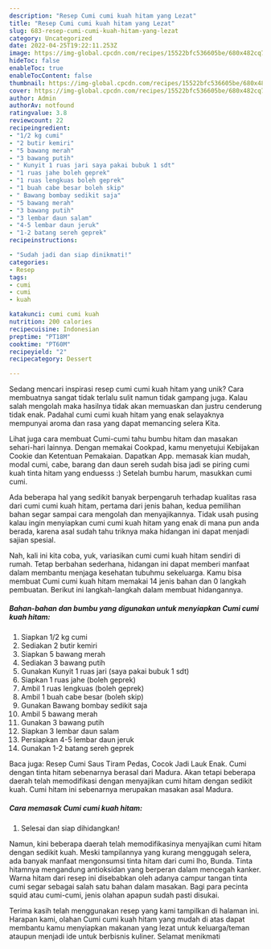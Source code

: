 ```yaml
---
description: "Resep Cumi cumi kuah hitam yang Lezat"
title: "Resep Cumi cumi kuah hitam yang Lezat"
slug: 683-resep-cumi-cumi-kuah-hitam-yang-lezat
category: Uncategorized
date: 2022-04-25T19:22:11.253Z
image: https://img-global.cpcdn.com/recipes/15522bfc536605be/680x482cq70/cumi-cumi-kuah-hitam-foto-resep-utama.jpg
hideToc: false
enableToc: true
enableTocContent: false
thumbnail: https://img-global.cpcdn.com/recipes/15522bfc536605be/680x482cq70/cumi-cumi-kuah-hitam-foto-resep-utama.jpg
cover: https://img-global.cpcdn.com/recipes/15522bfc536605be/680x482cq70/cumi-cumi-kuah-hitam-foto-resep-utama.jpg
author: Admin
authorAv: notfound
ratingvalue: 3.8
reviewcount: 22
recipeingredient:
- "1/2 kg cumi"
- "2 butir kemiri"
- "5 bawang merah"
- "3 bawang putih"
- " Kunyit 1 ruas jari saya pakai bubuk 1 sdt"
- "1 ruas jahe boleh geprek"
- "1 ruas lengkuas boleh geprek"
- "1 buah cabe besar boleh skip"
- " Bawang bombay sedikit saja"
- "5 bawang merah"
- "3 bawang putih"
- "3 lembar daun salam"
- "4-5 lembar daun jeruk"
- "1-2 batang sereh geprek"
recipeinstructions:

- "Sudah jadi dan siap dinikmati!"
categories:
- Resep
tags:
- cumi
- cumi
- kuah

katakunci: cumi cumi kuah 
nutrition: 200 calories
recipecuisine: Indonesian
preptime: "PT18M"
cooktime: "PT60M"
recipeyield: "2"
recipecategory: Dessert

---
```





Sedang mencari inspirasi resep cumi cumi kuah hitam yang unik? Cara membuatnya sangat tidak terlalu sulit namun tidak gampang juga. Kalau salah mengolah maka hasilnya tidak akan memuaskan dan justru cenderung tidak enak. Padahal cumi cumi kuah hitam yang enak selayaknya mempunyai aroma dan rasa yang dapat memancing selera Kita.





Lihat juga cara membuat Cumi-cumi tahu bumbu hitam dan masakan sehari-hari lainnya. Dengan memakai Cookpad, kamu menyetujui Kebijakan Cookie dan Ketentuan Pemakaian. Dapatkan App. memasak kian mudah, modal cumi, cabe, barang dan daun sereh sudah bisa jadi se piring cumi kuah tinta hitam yang enduesss :) Setelah bumbu harum, masukkan cumi cumi.

Ada beberapa hal yang sedikit banyak berpengaruh terhadap kualitas rasa dari cumi cumi kuah hitam, pertama dari jenis bahan, kedua pemilihan bahan segar sampai cara mengolah dan menyajikannya. Tidak usah pusing kalau ingin menyiapkan cumi cumi kuah hitam yang enak di mana pun anda berada, karena asal sudah tahu triknya maka hidangan ini dapat menjadi sajian spesial.






Nah, kali ini kita coba, yuk, variasikan cumi cumi kuah hitam sendiri di rumah. Tetap berbahan sederhana, hidangan ini dapat memberi manfaat dalam membantu menjaga kesehatan tubuhmu sekeluarga. Kamu bisa membuat Cumi cumi kuah hitam memakai 14 jenis bahan dan 0 langkah pembuatan. Berikut ini langkah-langkah dalam membuat hidangannya.

<!--inarticleads1-->

##### Bahan-bahan dan bumbu yang digunakan untuk menyiapkan Cumi cumi kuah hitam:

1. Siapkan 1/2 kg cumi
1. Sediakan 2 butir kemiri
1. Siapkan 5 bawang merah
1. Sediakan 3 bawang putih
1. Gunakan  Kunyit 1 ruas jari (saya pakai bubuk 1 sdt)
1. Siapkan 1 ruas jahe (boleh geprek)
1. Ambil 1 ruas lengkuas (boleh geprek)
1. Ambil 1 buah cabe besar (boleh skip)
1. Gunakan  Bawang bombay sedikit saja
1. Ambil 5 bawang merah
1. Gunakan 3 bawang putih
1. Siapkan 3 lembar daun salam
1. Persiapkan 4-5 lembar daun jeruk
1. Gunakan 1-2 batang sereh geprek


Baca juga: Resep Cumi Saus Tiram Pedas, Cocok Jadi Lauk Enak. Cumi dengan tinta hitam sebenarnya berasal dari Madura. Akan tetapi beberapa daerah telah memodifikasi dengan menyajikan cumi hitam dengan sedikit kuah. Cumi hitam ini sebenarnya merupakan masakan asal Madura. 

<!--inarticleads2-->

##### Cara memasak Cumi cumi kuah hitam:


1. Selesai dan siap dihidangkan!

Namun, kini beberapa daerah telah memodifikasinya menyajikan cumi hitam dengan sedikit kuah. Meski tampilannya yang kurang menggugah selera, ada banyak manfaat mengonsumsi tinta hitam dari cumi lho, Bunda. Tinta hitamnya mengandung antioksidan yang berperan dalam mencegah kanker. Warna hitam dari resep ini disebabkan oleh adanya campur tangan tinta cumi segar sebagai salah satu bahan dalam masakan. Bagi para pecinta squid atau cumi-cumi, jenis olahan apapun sudah pasti disukai. 

Terima kasih telah menggunakan resep yang kami tampilkan di halaman ini. Harapan kami, olahan Cumi cumi kuah hitam yang mudah di atas dapat membantu kamu menyiapkan makanan yang lezat untuk keluarga/teman ataupun menjadi ide untuk berbisnis kuliner. Selamat menikmati
